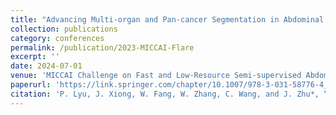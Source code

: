 ```yaml
---
title: "Advancing Multi-organ and Pan-cancer Segmentation in Abdominal CT Scans through Scale-aware and Self-Attentive Modulation"
collection: publications
category: conferences
permalink: /publication/2023-MICCAI-Flare
excerpt: ''
date: 2024-07-01
venue: 'MICCAI Challenge on Fast and Low-Resource Semi-supervised Abdominal Organ Segmentation'
paperurl: 'https://link.springer.com/chapter/10.1007/978-3-031-58776-4_8'
citation: 'P. Lyu, J. Xiong, W. Fang, W. Zhang, C. Wang, and J. Zhu*, “Advancing Multi-organ and Pan-cancer Segmentation in Abdominal CT Scans through Scale-aware and Self-Attentive Modulation,” in MICCAI Challenge on Fast and Low-Resource Semi-supervised Abdominal Organ Segmentation, Springer, 2023, pp. 84–101.'
---
```



